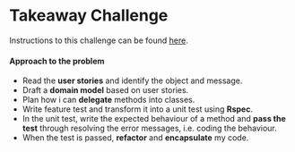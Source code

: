 Takeaway Challenge
==================
 Instructions to this challenge can be found [here](https://github.com/jesslns/takeaway-challenge/blob/master/README.md).

 #### Approach to the problem

 - Read the **user stories** and identify the object and message.
 - Draft a **domain model** based on user stories.
 - Plan how i can **delegate** methods into classes.
 - Write feature test and transform it into a unit test using **Rspec**.
 - In the unit test, write the expected behaviour of a method and **pass the test** through resolving the error messages, i.e. coding the behaviour.
 - When the test is passed, **refactor** and **encapsulate** my code.

 

